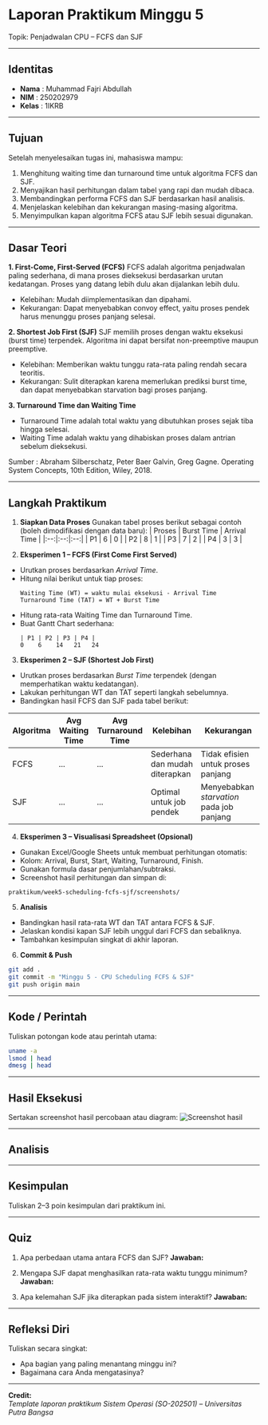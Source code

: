 
# Laporan Praktikum Minggu 5
Topik: Penjadwalan CPU – FCFS dan SJF

---

## Identitas
- **Nama**  : Muhammad Fajri Abdullah 
- **NIM**   : 250202979
- **Kelas** : 1IKRB

---

## Tujuan  

Setelah menyelesaikan tugas ini, mahasiswa mampu:
1. Menghitung waiting time dan turnaround time untuk algoritma FCFS dan SJF.
2. Menyajikan hasil perhitungan dalam tabel yang rapi dan mudah dibaca.
3. Membandingkan performa FCFS dan SJF berdasarkan hasil analisis.
4. Menjelaskan kelebihan dan kekurangan masing-masing algoritma.
5. Menyimpulkan kapan algoritma FCFS atau SJF lebih sesuai digunakan.
   
---

## Dasar Teori

**1. First-Come, First-Served (FCFS)** 
FCFS adalah algoritma penjadwalan paling sederhana, di mana proses dieksekusi berdasarkan urutan kedatangan. Proses yang datang lebih dulu akan dijalankan lebih dulu.
- Kelebihan: Mudah diimplementasikan dan dipahami.
- Kekurangan: Dapat menyebabkan convoy effect, yaitu proses pendek harus menunggu proses panjang selesai.

**2. Shortest Job First (SJF)**
SJF memilih proses dengan waktu eksekusi (burst time) terpendek. Algoritma ini dapat bersifat non-preemptive maupun preemptive.
- Kelebihan: Memberikan waktu tunggu rata-rata paling rendah secara teoritis.
- Kekurangan: Sulit diterapkan karena memerlukan prediksi burst time, dan dapat menyebabkan starvation bagi proses panjang.

**3. Turnaround Time dan Waiting Time**
- Turnaround Time adalah total waktu yang dibutuhkan proses sejak tiba hingga selesai.
- Waiting Time adalah waktu yang dihabiskan proses dalam antrian sebelum dieksekusi.

Sumber : Abraham Silberschatz, Peter Baer Galvin, Greg Gagne. Operating System Concepts, 10th Edition, Wiley, 2018.

---

## Langkah Praktikum

1. **Siapkan Data Proses**
Gunakan tabel proses berikut sebagai contoh (boleh dimodifikasi dengan data baru):
| Proses | Burst Time | Arrival Time |
|:--:|:--:|:--:|
| P1 | 6 | 0 |
| P2 | 8 | 1 |
| P3 | 7 | 2 |
| P4 | 3 | 3 |

2. **Eksperimen 1 – FCFS (First Come First Served)**
- Urutkan proses berdasarkan *Arrival Time*.  
- Hitung nilai berikut untuk tiap proses:
   ```
   Waiting Time (WT) = waktu mulai eksekusi - Arrival Time
   Turnaround Time (TAT) = WT + Burst Time
   ```
- Hitung rata-rata Waiting Time dan Turnaround Time.  
- Buat Gantt Chart sederhana:  
  ```
  | P1 | P2 | P3 | P4 |
  0    6    14   21   24
  ```

3. **Eksperimen 2 – SJF (Shortest Job First)**
- Urutkan proses berdasarkan *Burst Time* terpendek (dengan memperhatikan waktu kedatangan).  
- Lakukan perhitungan WT dan TAT seperti langkah sebelumnya.  
- Bandingkan hasil FCFS dan SJF pada tabel berikut:

| Algoritma | Avg Waiting Time | Avg Turnaround Time | Kelebihan | Kekurangan |
|------------|------------------|----------------------|------------|-------------|
| FCFS | ... | ... | Sederhana dan mudah diterapkan | Tidak efisien untuk proses panjang |
| SJF | ... | ... | Optimal untuk job pendek | Menyebabkan *starvation* pada job panjang |

4. **Eksperimen 3 – Visualisasi Spreadsheet (Opsional)**
- Gunakan Excel/Google Sheets untuk membuat perhitungan otomatis:
- Kolom: Arrival, Burst, Start, Waiting, Turnaround, Finish.
- Gunakan formula dasar penjumlahan/subtraksi.
- Screenshot hasil perhitungan dan simpan di:
```
praktikum/week5-scheduling-fcfs-sjf/screenshots/
```

5. **Analisis**
- Bandingkan hasil rata-rata WT dan TAT antara FCFS & SJF.  
- Jelaskan kondisi kapan SJF lebih unggul dari FCFS dan sebaliknya.  
- Tambahkan kesimpulan singkat di akhir laporan.

6. **Commit & Push**
```bash
git add .
git commit -m "Minggu 5 - CPU Scheduling FCFS & SJF"
git push origin main
```

---

## Kode / Perintah
Tuliskan potongan kode atau perintah utama:
```bash
uname -a
lsmod | head
dmesg | head
```

---

## Hasil Eksekusi
Sertakan screenshot hasil percobaan atau diagram:
![Screenshot hasil](screenshots/example.png)

---

## Analisis

---

## Kesimpulan
Tuliskan 2–3 poin kesimpulan dari praktikum ini.

---

## Quiz
1. Apa perbedaan utama antara FCFS dan SJF?
   **Jawaban:**
   
2. Mengapa SJF dapat menghasilkan rata-rata waktu tunggu minimum?
   **Jawaban:**
   
3. Apa kelemahan SJF jika diterapkan pada sistem interaktif?
   **Jawaban:**  



---

## Refleksi Diri
Tuliskan secara singkat:
- Apa bagian yang paling menantang minggu ini?  
- Bagaimana cara Anda mengatasinya?  

---

**Credit:**  
_Template laporan praktikum Sistem Operasi (SO-202501) – Universitas Putra Bangsa_
